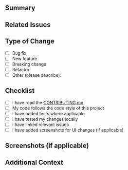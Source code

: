 ## Summary
<!-- Provide a short summary of your changes and the motivation behind them. -->

## Related Issues
<!-- List any related issues, e.g. Fixes #123 or Closes #456 -->

## Type of Change
- [ ] Bug fix
- [ ] New feature
- [ ] Breaking change
- [ ] Refactor
- [ ] Other (please describe):

## Checklist
- [ ] I have read the [CONTRIBUTING.md](./CONTRIBUTING.md)
- [ ] My code follows the code style of this project
- [ ] I have added tests where applicable
- [ ] I have tested my changes locally
- [ ] I have linked relevant issues
- [ ] I have added screenshots for UI changes (if applicable)

## Screenshots (if applicable)
<!-- Add before/after screenshots or GIFs here -->

## Additional Context
<!-- Add any other context or information about the PR here --> 